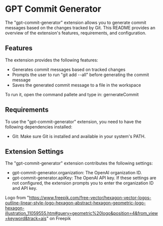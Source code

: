 # GPT Commit Generator

The "gpt-commit-generator" extension allows you to generate commit messages based on the changes tracked by Git. This README provides an overview of the extension's features, requirements, and configuration.

## Features

The extension provides the following features:

- Generates commit messages based on tracked changes
- Prompts the user to run "git add --all" before generating the commit message
- Saves the generated commit message to a file in the workspace

To run it, open the command pallete and type in: gernerateCommit

## Requirements

To use the "gpt-commit-generator" extension, you need to have the following dependencies installed:

- Git: Make sure Git is installed and available in your system's PATH.

## Extension Settings

The "gpt-commit-generator" extension contributes the following settings:

- gpt-commit-generator.organization: The OpenAI organization ID.
- gpt-commit-generator.apiKey: The OpenAI API key.
If these settings are not configured, the extension prompts you to enter the organization ID and API key.

Logo from "https://www.freepik.com/free-vector/hexagon-vector-logos-outline-linear-style-logo-hexagon-abstract-hexagon-geometric-logo-hexagon-illustration_11059555.htm#query=geometric%20logo&position=4&from_view=keyword&track=ais" on Freepik
